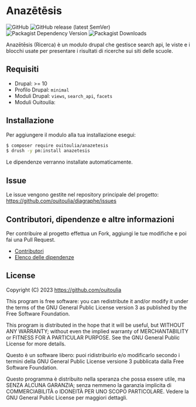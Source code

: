 # Anazētēsis

![GitHub](https://img.shields.io/github/license/ouitoulia/anazetesis?style=for-the-badge)
![GitHub release (latest SemVer)](https://img.shields.io/github/v/release/ouitoulia/anazetesis?sort=semver&style=for-the-badge)
![Packagist Dependency Version](https://img.shields.io/packagist/dependency-v/ouitoulia/anazetesis/drupal/core-recommended?style=for-the-badge)
![Packagist Downloads](https://img.shields.io/packagist/dt/ouitoulia/anazetesis?style=for-the-badge)

Anazētēsis (Ricerca) è un modulo drupal che gestisce search api, le viste e i blocchi usate
per presentare i risultati di ricerche sui siti delle scuole.

## Requisiti
- Drupal: >= 10
- Profilo Drupal: `minimal`
- Moduli Drupal: `views`, `search_api`, `facets`
- Moduli Ouitoulía:

## Installazione
Per aggiungere il modulo alla tua installazione esegui:
```bash
$ composer require ouitoulia/anazetesis
$ drush -y pm:install anazetesis
```
Le dipendenze verranno installate automaticamente.

## Issue
Le issue vengono gestite nel repository principale del progetto:
https://github.com/ouitoulia/diagraphe/issues

## Contributori, dipendenze e altre informazioni
Per contribuire al progetto effettua un Fork, aggiungi le tue modifiche e poi fai una Pull Request.

- [Contributori](https://github.com/ouitoulia/anazetesis/graphs/contributors)
- [Elenco delle dipendenze](https://github.com/ouitoulia/anazetesis/network/dependencies)

## License

Copyright (C) 2023 https://github.com/ouitoulia

This program is free software: you can redistribute it and/or modify it under the terms of the GNU General Public License version 3 as published by the Free Software Foundation.

This program is distributed in the hope that it will be useful, but WITHOUT ANY WARRANTY; without even the implied warranty of MERCHANTABILITY or FITNESS FOR A PARTICULAR PURPOSE. See the GNU General Public License for more details.

Questo è un software libero: puoi ridistribuirlo e/o modificarlo secondo i termini della GNU General Public License versione 3 pubblicata dalla Free Software Foundation.

Questo programma è distribuito nella speranza che possa essere utile, ma SENZA ALCUNA GARANZIA; senza nemmeno la garanzia implicita di COMMERCIABILITÀ o IDONEITÀ PER UNO SCOPO PARTICOLARE. Vedere la GNU General Public License per maggiori dettagli.

